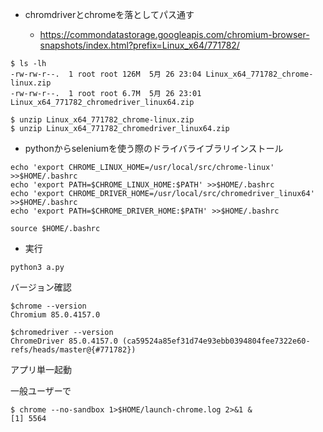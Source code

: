 - chromdriverとchromeを落としてパス通す

  - https://commondatastorage.googleapis.com/chromium-browser-snapshots/index.html?prefix=Linux_x64/771782/

```
$ ls -lh
-rw-rw-r--.  1 root root 126M  5月 26 23:04 Linux_x64_771782_chrome-linux.zip
-rw-rw-r--.  1 root root 6.7M  5月 26 23:01 Linux_x64_771782_chromedriver_linux64.zip
```


```
$ unzip Linux_x64_771782_chrome-linux.zip
$ unzip Linux_x64_771782_chromedriver_linux64.zip
```

- pythonからseleniumを使う際のドライバライブラリインストール

```
echo 'export CHROME_LINUX_HOME=/usr/local/src/chrome-linux' >>$HOME/.bashrc
echo 'export PATH=$CHROME_LINUX_HOME:$PATH' >>$HOME/.bashrc
echo 'export CHROME_DRIVER_HOME=/usr/local/src/chromedriver_linux64' >>$HOME/.bashrc
echo 'export PATH=$CHROME_DRIVER_HOME:$PATH' >>$HOME/.bashrc

source $HOME/.bashrc
```


- 実行

```
python3 a.py
```


バージョン確認

```
$chrome --version
Chromium 85.0.4157.0

$chromedriver --version
ChromeDriver 85.0.4157.0 (ca59524a85ef31d74e93ebb0394804fee7322e60-refs/heads/master@{#771782})
```

アプリ単一起動

一般ユーザーで

```
$ chrome --no-sandbox 1>$HOME/launch-chrome.log 2>&1 &
[1] 5564
```
